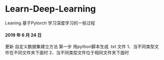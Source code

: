 # Learn-Deep-Learning
Leaning 
基于Pytorch 学习深度学习的一些过程

####  2019 年 6 月 24 日
更新 自定义数据集建立方法 第一步 用python脚本生成 .txt 文件
1、当不同类型文件在不同文件夹下面时
2、当不同类型文件位于相同文件夹下面时
